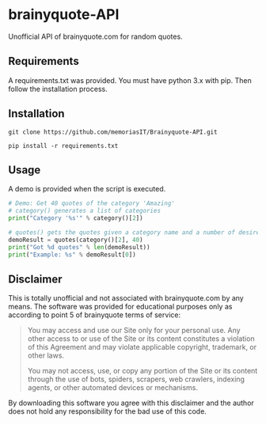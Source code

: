 # brainyquote-API
Unofficial API of brainyquote.com for random quotes.

## Requirements

A requirements.txt was provided.
You must have python 3.x with pip.
Then follow the installation process.

## Installation

```
git clone https://github.com/memoriasIT/Brainyquote-API.git

pip install -r requirements.txt
```

## Usage

A demo is provided when the script is executed.
```python
# Demo: Get 40 quotes of the category 'Amazing'
# category() generates a list of categories
print("Category '%s'" % category()[2])

# quotes() gets the quotes given a category name and a number of desired quotes
demoResult = quotes(category()[2], 40)
print("Got %d quotes" % len(demoResult))
print("Example: %s" % demoResult[0])
```

## Disclaimer

This is totally unofficial and not associated with brainyquote.com by any means.
The software was provided for educational purposes only as according to point 5 of brainyquote terms of service:

> You may access and use our Site only for your personal use. Any other access to or use of the Site or its content constitutes a violation of this Agreement and may violate applicable copyright, trademark, or other laws.
>
> You may not access, use, or copy any portion of the Site or its content through the use of bots, spiders, scrapers, web crawlers, indexing agents, or other automated devices or mechanisms.

By downloading this software you agree with this disclaimer and the author does not hold any responsibility for the bad use of this code.